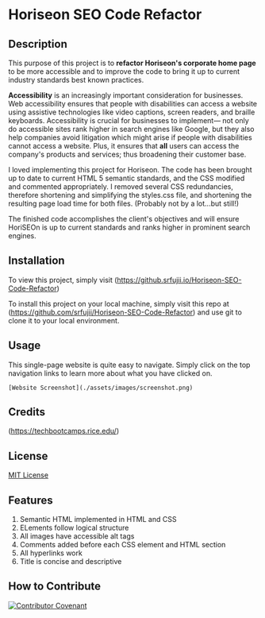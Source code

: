 # Horiseon SEO Code Refactor

## Description

This purpose of this project is to **refactor Horiseon's corporate home page** to be more accessible and to improve the code to bring it up to current industry standards best known practices.

**Accessibility** is an increasingly important consideration for businesses. Web accessibility ensures that people with disabilities can access a website using assistive technologies like video captions, screen readers, and braille keyboards. Accessibility is crucial for businesses to implement&mdash; not only do accessible sites rank higher in search engines like Google, but they also help companies avoid litigation which might arise if people with disabilities cannot access a website. Plus, it ensures that **all** users can access the company's products and services; thus broadening their customer base.

I loved implementing this project for Horiseon. The code has been brought up to date to current HTML 5 semantic standards, and the CSS modified and commented appropriately. I removed several CSS redundancies, therefore shortening and simplifying the styles.css file, and shortening the resulting page load time for both files. (Probably not by a lot...but still!)

The finished code accomplishes the client's objectives and will ensure HoriSEOn is up to current standards and ranks higher in prominent search engines.


## Installation
To view this project, simply visit (https://github.srfujii.io/Horiseon-SEO-Code-Refactor)
 
To install this project on your local machine, simply visit this repo at (https://github.com/srfujii/Horiseon-SEO-Code-Refactor) and use git to clone it to your local environment.

## Usage
This single-page website is quite easy to navigate. Simply click on the top navigation links to learn more about what you have clicked on.

    [Website Screenshot](./assets/images/screenshot.png)

## Credits
(https://techbootcamps.rice.edu/)

## License
[MIT License](./license.txt)

## Features

<ol>
    <li>Semantic HTML implemented in HTML and CSS</li>
    <li>ELements follow logical structure</li>
    <li>All images have accessible alt tags</li>
    <li>Comments added before each CSS element and HTML section</li>
    <li>All hyperlinks work</li>
    <li>Title is concise and descriptive</li>
</ol>

## How to Contribute
[![Contributor Covenant](https://img.shields.io/badge/Contributor%20Covenant-2.0-4baaaa.svg)](./code_of_conduct.md)
